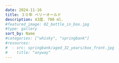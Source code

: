 ```yaml
---
date: 2024-11-16
title: ３０年 ベリーオールド
description: 43度. 700 ml.
#featured_image: 02_bottle_in_box.jpg
#type: gallery
sort_by: Name
#categories: ["whisky", "springbank"]
#resources:
#  - src: springbank/aged_32_years/box_front.jpg
#    title: "anyway"
---
```

